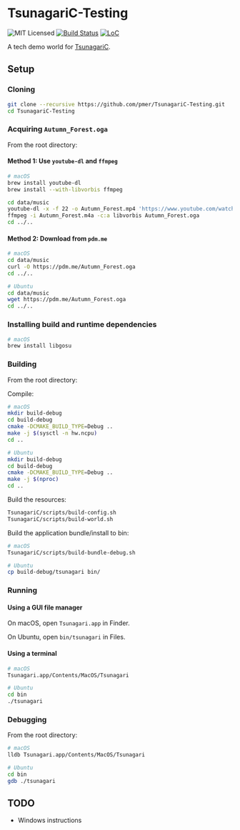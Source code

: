 # TsunagariC-Testing

![MIT Licensed](https://img.shields.io/github/license/pmer/TsunagariC-Testing.svg)
[![Build Status](https://travis-ci.org/pmer/TsunagariC-Testing.svg?branch=master)](https://travis-ci.org/pmer/TsunagariC-Testing)
[![LoC](https://tokei.rs/b1/github/pmer/TsunagariC-Testing)](https://github.com/Aaronepower/tokei)

A tech demo world for [TsunagariC](https://github.com/pmer/TsunagariC).

## Setup

### Cloning

```bash
git clone --recursive https://github.com/pmer/TsunagariC-Testing.git
cd TsunagariC-Testing
```

### Acquiring `Autumn_Forest.oga`

From the root directory:

#### Method 1: Use `youtube-dl` and `ffmpeg`

```bash
# macOS
brew install youtube-dl
brew install --with-libvorbis ffmpeg
```

```bash
cd data/music
youtube-dl -x -f 22 -o Autumn_Forest.mp4 'https://www.youtube.com/watch?v=v2qOllkxwiw'
ffmpeg -i Autumn_Forest.m4a -c:a libvorbis Autumn_Forest.oga
cd ../..
```

#### Method 2: Download from `pdm.me`

```bash
# macOS
cd data/music
curl -O https://pdm.me/Autumn_Forest.oga
cd ../..
```

```bash
# Ubuntu
cd data/music
wget https://pdm.me/Autumn_Forest.oga
cd ../..
```

### Installing build and runtime dependencies

```bash
# macOS
brew install libgosu
```

### Building

From the root directory:

Compile:

```bash
# macOS
mkdir build-debug
cd build-debug
cmake -DCMAKE_BUILD_TYPE=Debug ..
make -j $(sysctl -n hw.ncpu)
cd ..
```

```bash
# Ubuntu
mkdir build-debug
cd build-debug
cmake -DCMAKE_BUILD_TYPE=Debug ..
make -j $(nproc)
cd ..
```

Build the resources:

```bash
TsunagariC/scripts/build-config.sh
TsunagariC/scripts/build-world.sh
```

Build the application bundle/install to bin:

```bash
# macOS
TsunagariC/scripts/build-bundle-debug.sh
```

```bash
# Ubuntu
cp build-debug/tsunagari bin/
```

### Running

#### Using a GUI file manager

On macOS, open `Tsunagari.app` in Finder.

On Ubuntu, open `bin/tsunagari` in Files.

#### Using a terminal

```bash
# macOS
Tsunagari.app/Contents/MacOS/Tsunagari
```

```bash
# Ubuntu
cd bin
./tsunagari
```

### Debugging

From the root directory:

```bash
# macOS
lldb Tsunagari.app/Contents/MacOS/Tsunagari
```

```bash
# Ubuntu
cd bin
gdb ./tsunagari
```

## TODO

- Windows instructions

